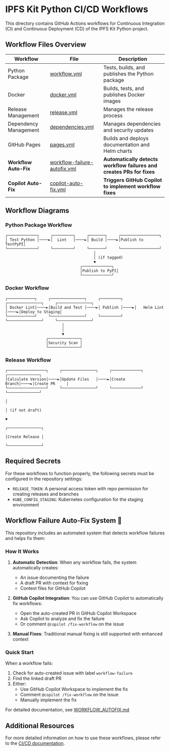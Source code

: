 # IPFS Kit Python CI/CD Workflows

This directory contains GitHub Actions workflows for Continuous Integration (CI) and Continuous Deployment (CD) of the IPFS Kit Python project.

## Workflow Files Overview

| Workflow | File | Description |
|----------|------|-------------|
| Python Package | [workflow.yml](workflow.yml) | Tests, builds, and publishes the Python package |
| Docker | [docker.yml](docker.yml) | Builds, tests, and publishes Docker images |
| Release Management | [release.yml](release.yml) | Manages the release process |
| Dependency Management | [dependencies.yml](dependencies.yml) | Manages dependencies and security updates |
| GitHub Pages | [pages.yml](pages.yml) | Builds and deploys documentation and Helm charts |
| **Workflow Auto-Fix** | [workflow-failure-autofix.yml](workflow-failure-autofix.yml) | **Automatically detects workflow failures and creates PRs for fixes** |
| **Copilot Auto-Fix** | [copilot-auto-fix.yml](copilot-auto-fix.yml) | **Triggers GitHub Copilot to implement workflow fixes** |

## Workflow Diagrams

### Python Package Workflow

```
┌─────────────┐     ┌─────────┐     ┌───────┐     ┌─────────────────┐
│ Test Python │────►│  Lint   │────►│ Build │────►│Publish to TestPyPI│
└─────────────┘     └─────────┘     └───────┘     └─────────────────┘
                                       │
                                       │ (if tagged)
                                       ▼
                                 ┌─────────────┐
                                 │Publish to PyPI│
                                 └─────────────┘
```

### Docker Workflow

```
┌────────────┐     ┌───────────────┐     ┌─────────┐     ┌───────────────┐     ┌───────────────┐
│ Docker Lint│────►│Build and Test │────►│ Publish │────►│   Helm Lint   │────►│Deploy to Staging│
└────────────┘     └───────────────┘     └─────────┘     └───────────────┘     └───────────────┘
                         │
                         │
                         ▼
                  ┌──────────────┐
                  │Security Scan │
                  └──────────────┘
```

### Release Workflow

```
┌─────────────────┐     ┌───────────────┐     ┌─────────────┐     ┌──────────────┐
│Calculate Version│────►│Update Files   │────►│Create Branch│────►│Create PR     │
└─────────────────┘     └───────────────┘     └─────────────┘     └──────────────┘
                                                                        │
                                                                        │ (if not draft)
                                                                        ▼
                                                                  ┌───────────────┐
                                                                  │Create Release │
                                                                  └───────────────┘
```

## Required Secrets

For these workflows to function properly, the following secrets must be configured in the repository settings:

- `RELEASE_TOKEN`: A personal access token with repo permission for creating releases and branches
- `KUBE_CONFIG_STAGING`: Kubernetes configuration for the staging environment

## Workflow Failure Auto-Fix System 🤖

This repository includes an automated system that detects workflow failures and helps fix them:

### How It Works

1. **Automatic Detection**: When any workflow fails, the system automatically creates:
   - An issue documenting the failure
   - A draft PR with context for fixing
   - Context files for GitHub Copilot

2. **GitHub Copilot Integration**: You can use GitHub Copilot to automatically fix workflows:
   - Open the auto-created PR in GitHub Copilot Workspace
   - Ask Copilot to analyze and fix the failure
   - Or comment `@copilot /fix-workflow` on the issue

3. **Manual Fixes**: Traditional manual fixing is still supported with enhanced context

### Quick Start

When a workflow fails:
1. Check for auto-created issue with label `workflow-failure`
2. Find the linked draft PR
3. Either:
   - Use GitHub Copilot Workspace to implement the fix
   - Comment `@copilot /fix-workflow` on the issue
   - Manually implement the fix

For detailed documentation, see [WORKFLOW_AUTOFIX.md](WORKFLOW_AUTOFIX.md)

## Additional Resources

For more detailed information on how to use these workflows, please refer to the [CI/CD documentation](/docs/CI_CD.md).